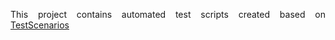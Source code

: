 <p align="justify">This project contains automated test scripts created based on <a href="https://github.com/malgorzatadoniec/TestScenarios/blob/main/TryTestingThis_TestScenarios.txt">TestScenarios</a></p>

